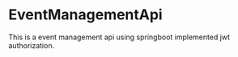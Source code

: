 # EventManagementApi
This is a event management api using springboot implemented jwt authorization.
